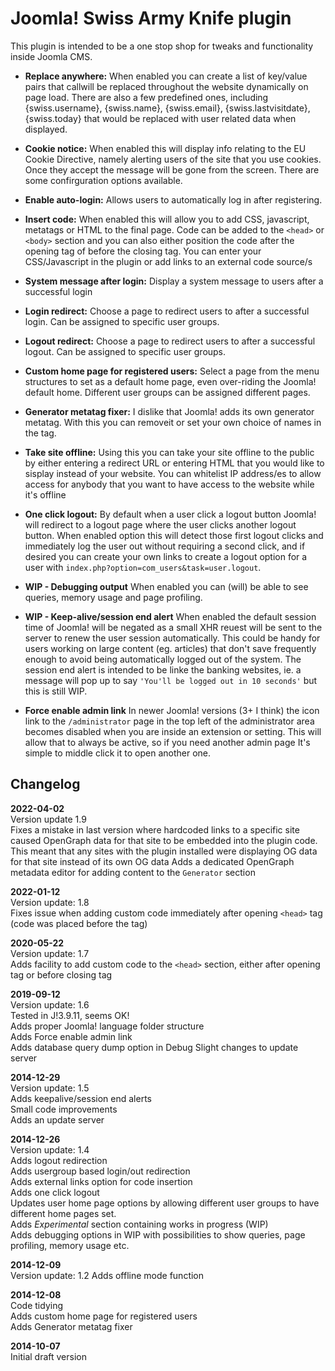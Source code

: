 # Joomla! Swiss Army Knife plugin
This plugin is intended to be a one stop shop for tweaks and functionality inside Joomla CMS.

* **Replace anywhere:** When enabled you can create a list of key/value pairs that callwill be replaced throughout the website dynamically on page load. There are also a few predefined ones, including {swiss.username}, {swiss.name}, {swiss.email}, {swiss.lastvisitdate}, {swiss.today} that would be replaced with user related data when displayed.

* **Cookie notice:** When enabled this will display info relating to the EU Cookie Directive, namely alerting users of the site that you use cookies. Once they accept the message will be gone from the screen. There are some confirguration options available.

* **Enable auto-login:** Allows users to automatically log in after registering.

* **Insert code:** When enabled this will allow you to add CSS, javascript, metatags or HTML to the final page. Code can be added to the `<head>` or `<body>` section and you can also either position the code after the opening tag of before the closing tag. You can enter your CSS/Javascript in the plugin or add links to an external code source/s

* **System message after login:** Display a system message to users after a successful login

* **Login redirect:** Choose a page to redirect users to after a successful login. Can be assigned to specific user groups.

* **Logout redirect:** Choose a page to redirect users to after a successful logout. Can be assigned to specific user groups.

* **Custom home page for registered users:** Select a page from the menu structures to set as a default home page, even over-riding the Joomla! default home. Different user groups can be assigned different pages.

* **Generator metatag fixer:** I dislike that Joomla! adds its own generator metatag. With this you can removeit or set your own choice of names in the tag.

* **Take site offline:** Using this you can take your site offline to the public by either entering a redirect URL or entering HTML that you would like to sisplay instead of your website. You can whitelist IP address/es to allow access for anybody that you want to have access to the website while it's offline

* **One click logout:** By default when a user click a logout button Joomla! will redirect to a logout page where the user clicks another logout button. When enabled option this will detect those first logout clicks and immediately log the user out without requiring a second click, and if desired you can create your own links to create a logout option for a user with `index.php?option=com_users&task=user.logout`.

* **WIP - Debugging output** When enabled you can (will) be able to see queries, memory usage and page profiling.

* **WIP - Keep-alive/session end alert** When enabled the default session time of Joomla! will be negated as a small XHR reuest will be sent to the server to renew the user session automatically. This could be handy for users working on large content (eg. articles) that don't save frequently enough to avoid being automatically logged out of the system. The session end alert is intended to be linke the banking websites, ie. a message will pop up to say `'You'll be logged out in 10 seconds'` but this is still WIP.

* **Force enable admin link** In newer Joomla! versions (3+ I think) the icon link to the `/administrator` page in the top left of the administrator area becomes disabled when you are inside an extension or setting. This will allow that to always be active, so if you need another admin page It's simple to middle click it to open another one.

## Changelog  
**2022-04-02**  
Version update 1.9  
Fixes a mistake in last version where hardcoded links to a specific site caused OpenGraph data for that site to be embedded into the plugin code. This meant that any sites with the plugin installed were displaying OG data for that site instead of its own OG data
Adds a dedicated OpenGraph metadata editor for adding content to the `Generator` section

**2022-01-12**  
Version update: 1.8  
Fixes issue when adding custom code immediately after opening `<head>` tag (code was placed before the tag)

**2020-05-22**  
Version update: 1.7  
Adds facility to add custom code to the `<head>` section, either after opening tag or before closing tag

**2019-09-12**  
Version update: 1.6  
Tested in J!3.9.11, seems OK!  
Adds proper Joomla! language folder structure  
Adds Force enable admin link  
Adds database query dump option in Debug 
Slight changes to update server  

**2014-12-29**  
Version update: 1.5  
Adds keepalive/session end alerts  
Small code improvements  
Adds an update server   

**2014-12-26**  
Version update: 1.4  
Adds logout redirection  
Adds usergroup based login/out redirection  
Adds external links option for code insertion  
Adds one click logout  
Updates user home page options by allowing different user groups to have different home pages set.  
Adds *Experimental* section containing works in progress (WIP)  
Adds debugging options in WIP with possibilities to show queries, page profiling, memory usage etc. 

**2014-12-09**  
Version update: 1.2
Adds offline mode function 

**2014-12-08**  
Code tidying  
Adds custom home page for registered users  
Adds Generator metatag fixer  

**2014-10-07**  
Initial draft version